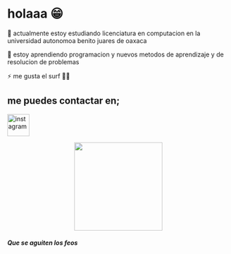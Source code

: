 # holaaa 😁
🔭 actualmente estoy estudiando licenciatura en computacion en la universidad autonomoa benito juares de oaxaca 

🌱 estoy aprendiendo programacion y nuevos metodos de aprendizaje y de resolucion de problemas 

⚡ me gusta el surf 🤙🏼


## me puedes contactar en;
<a href="https://www.instagram.com/ripchristros/" target="blank"><img align="center" src="https://user-images.githubusercontent.com/88904952/234981169-2dd1e58f-4b7e-468c-8213-034ba62156c3.png" alt="instagram" height="50" width="50" /></a>






<p align="center">
  <img src="[https://s27389.pcdn.co/wp-content/uploads/2019/08/AdobeStock_244675452.jpeg](https://raw.githubusercontent.com/cristo69s/cristo69s/main/IMG_4125.png)" height="200"/>
</p>








##### Que se aguiten los feos
